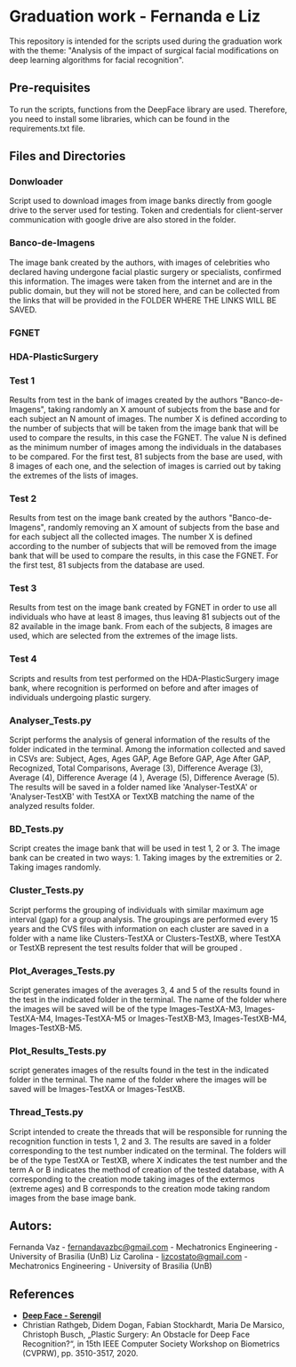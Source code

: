 # Graduation work - Fernanda e Liz
This repository is intended for the scripts used during the graduation work with the theme: "Analysis of the impact of surgical facial modifications on deep learning algorithms for facial recognition".

## Pre-requisites
To run the scripts, functions from the DeepFace library are used. Therefore, you need to install some libraries, which can be found in the requirements.txt file.

## Files and Directories
### Donwloader
Script used to download images from image banks directly from google drive to the server used for testing. Token and credentials for client-server communication with google drive are also stored in the folder.

### Banco-de-Imagens
The image bank created by the authors, with images of celebrities who declared having undergone facial plastic surgery or specialists, confirmed this information. The images were taken from the internet and are in the public domain, but they will not be stored here, and can be collected from the links that will be provided in the FOLDER WHERE THE LINKS WILL BE SAVED.

### FGNET


### HDA-PlasticSurgery

### Test 1
Results from test in the bank of images created by the authors "Banco-de-Imagens", taking randomly an X amount of subjects from the base and for each subject an N amount of images. The number X is defined according to the number of subjects that will be taken from the image bank that will be used to compare the results, in this case the FGNET. The value N is defined as the minimum number of images among the individuals in the databases to be compared. For the first test, 81 subjects from the base are used, with 8 images of each one, and the selection of images is carried out by taking the extremes of the lists of images.

### Test 2
Results from test on the image bank created by the authors "Banco-de-Imagens", randomly removing an X amount of subjects from the base and for each subject all the collected images. The number X is defined according to the number of subjects that will be removed from the image bank that will be used to compare the results, in this case the FGNET. For the first test, 81 subjects from the database are used.

### Test 3
Results from test on the image bank created by FGNET in order to use all individuals who have at least 8 images, thus leaving 81 subjects out of the 82 available in the image bank. From each of the subjects, 8 images are used, which are selected from the extremes of the image lists.

### Test 4
Scripts and results from test performed on the HDA-PlasticSurgery image bank, where recognition is performed on before and after images of individuals undergoing plastic surgery.

### Analyser_Tests.py
Script performs the analysis of general information of the results of the folder indicated in the terminal. Among the information collected and saved in CSVs are: Subject, Ages, Ages GAP, Age Before GAP, Age After GAP, Recognized, Total Comparisons, Average (3), Difference Average (3), Average (4), Difference Average (4 ), Average (5), Difference Average (5). The results will be saved in a folder named like 'Analyser-TestXA' or 'Analyser-TestXB' with TestXA or TextXB matching the name of the analyzed results folder.

### BD_Tests.py
Script creates the image bank that will be used in test 1, 2 or 3. The image bank can be created in two ways: 1. Taking images by the extremities or 2. Taking images randomly.

### Cluster_Tests.py
Script performs the grouping of individuals with similar maximum age interval (gap) for a group analysis. The groupings are performed every 15 years and the CVS files with information on each cluster are saved in a folder with a name like Clusters-TestXA or Clusters-TestXB, where TestXA or TestXB represent the test results folder that will be grouped .

### Plot_Averages_Tests.py
Script generates images of the averages 3, 4 and 5 of the results found in the test in the indicated folder in the terminal. The name of the folder where the images will be saved will be of the type Images-TestXA-M3, Images-TestXA-M4, Images-TestXA-M5 or Images-TestXB-M3, Images-TestXB-M4, Images-TestXB-M5.

### Plot_Results_Tests.py
script generates images of the results found in the test in the indicated folder in the terminal. The name of the folder where the images will be saved will be Images-TestXA or Images-TestXB.

### Thread_Tests.py
Script intended to create the threads that will be responsible for running the recognition function in tests 1, 2 and 3. The results are saved in a folder corresponding to the test number indicated on the terminal. The folders will be of the type TestXA or TestXB, where X indicates the test number and the term A or B indicates the method of creation of the tested database, with A corresponding to the creation mode taking images of the extermos (extreme ages) and B corresponds to the creation mode taking random images from the base image bank.

## Autors: 
Fernanda Vaz - fernandavazbc@gmail.com - Mechatronics Engineering - University of Brasilia (UnB)
Liz Carolina - lizcostato@gmail.com - Mechatronics Engineering - University of Brasilia (UnB)

## References
-   **[Deep Face - Serengil](https://github.com/serengil/deepface)**
-   Christian Rathgeb, Didem Dogan, Fabian Stockhardt, Maria De Marsico, Christoph Busch, „Plastic Surgery: An Obstacle for Deep Face Recognition?“, in 15th IEEE Computer Society Workshop on Biometrics (CVPRW), pp. 3510-3517, 2020.
